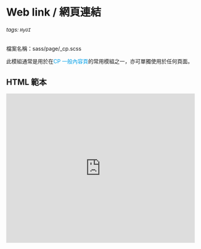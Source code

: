 # Web link / 網頁連結

###### tags: `HyUI`

檔案名稱：sass/page/\_cp.scss

此模組通常是用於在<font color="#009ee7">CP 一般內容頁</font>的常用模組之一，亦可單獨使用於任何頁面。

## HTML 範本

<iframe height="400" style="width: 100%;" scrolling="no" title="web Link/網站連結" src="https://codepen.io/u00hyui/embed/eYvwwZz?defaultTab=html%2Cresult" frameborder="no" loading="lazy" allowtransparency="true" allowfullscreen="true">
  See the Pen <a href="https://codepen.io/u00hyui/pen/eYvwwZz">
  web Link/網站連結</a> by u00hyui (<a href="https://codepen.io/u00hyui">@u00hyui</a>)
  on <a href="https://codepen.io">CodePen</a>.
</iframe>
<style>
.ui-infobar{
max-width:95%;
}
.markdown-body{
max-width:95%;
}
</style>
